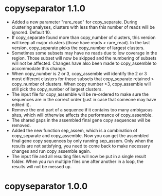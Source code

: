 # copyseparator 1.1.0

- Added a new parameter "rare_read" for copy_separate. During clustering analyses, clusters with less than this number of reads will be ignored. Default 10.
- If copy_separate found more than copy_number of clusters, this version will keep all major clusters (those have reads > rare_read). In the last version, copy_separate picks the copy_number of largest clusters.
- Sometimes some subsets may have no reads due to low coverage in the region. Those subset will now be skipped and the numbering of subsets will not be affected. Changes have also been made to copy_assemble to accommodate this change.
- When copy_number is 2 or 3, copy_assemble will identify the 2 or 3 most different clusters for those subsets that copy_separate retained > copy_number of clusters. When copy number >3, copy_assemble will still pick the copy_number of largest clusters.
- The input file for copy_assemble will be re-ordered to make sure the sequences are in the correct order (just in case that someone may have edited it).
- Remove the end part of a sequence if it contains too many ambiguous sites, which will otherwise affects the performance of copy_assemble.
- The shared gaps in the assembled final gene copy sequences will be removed.
- Added the new function sep_assem, which is a combination of copy_separate and copy_assemble. Now you can get the assembled final gene copy sequences by only running sep_assem. Only when the results are not satisfying, you need to come back to make necessary changes and run copy_assemble again.
- The input file and all resulting files will now be put in a single result folder. When you run multiple files one after another in a loop, the results will not be messed up.

# copyseparator 1.0.0
